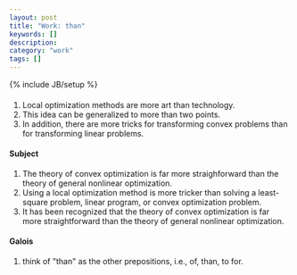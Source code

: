 ```yaml
---
layout: post
title: "Work: than"
keywords: []
description: 
category: "work"
tags: []
---
```

{% include JB/setup %}

####
1. Local optimization methods are more art than technology.
2. This idea can be generalized to more than two points.
3. In addition, there are more tricks for transforming convex problems than for transforming linear problems.

#### Subject
1. The theory of convex optimization is far more straighforward than the theory
   of general nonlinear optimization.
2. Using a local optimization method is more tricker than solving a
   least-square problem, linear program, or convex optimization problem.
3. It has been recognized that the theory of convex optimization is far more
   straightforward than the theory of general nonlinear optimization.


#### Galois
1. think of "than" as the other prepositions, i.e., of, than, to for.
